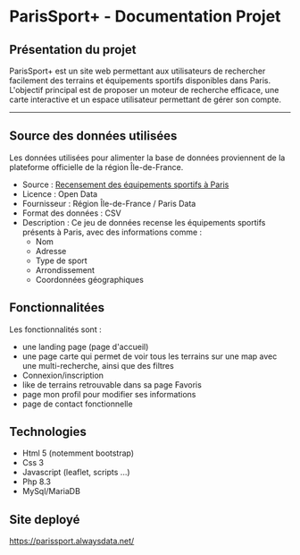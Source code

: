# ParisSport+ - Documentation Projet

## Présentation du projet

ParisSport+ est un site web permettant aux utilisateurs de rechercher facilement des terrains et équipements sportifs disponibles dans Paris.  
L'objectif principal est de proposer un moteur de recherche efficace, une carte interactive et un espace utilisateur permettant de gérer son compte.

---

## Source des données utilisées

Les données utilisées pour alimenter la base de données proviennent de la plateforme officielle de la région Île-de-France.

- Source : [Recensement des équipements sportifs à Paris](https://data.iledefrance.fr/explore/dataset/recensement_des_equipements_sportifs_a_paris/information/)
- Licence : Open Data
- Fournisseur : Région Île-de-France / Paris Data
- Format des données : CSV
- Description : Ce jeu de données recense les équipements sportifs présents à Paris, avec des informations comme :
  - Nom
  - Adresse
  - Type de sport
  - Arrondissement
  - Coordonnées géographiques

## Fonctionnalitées

Les fonctionnalités sont : 
 - une landing page (page d'accueil)
 - une page carte qui permet de voir tous les terrains sur une map avec une multi-recherche, ainsi que des filtres
 - Connexion/inscription
 - like de terrains retrouvable dans sa page Favoris
 - page mon profil pour modifier ses informations
 - page de contact fonctionnelle

## Technologies

- Html 5 (notemment bootstrap)
- Css 3
- Javascript (leaflet, scripts ...)
- Php 8.3
- MySql/MariaDB

 
## Site deployé
https://parissport.alwaysdata.net/
